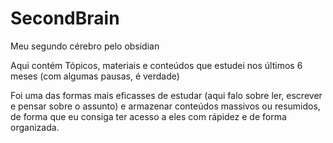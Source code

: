 # SecondBrain
Meu segundo cérebro pelo obsidian

Aqui contém Tópicos, materiais e conteúdos que estudei nos últimos 6 meses (com algumas pausas, é verdade) 

Foi uma das formas mais eficasses de estudar (aqui falo sobre ler, escrever e pensar sobre o assunto) e armazenar conteúdos massivos
ou resumidos, de forma que eu consiga ter acesso a eles com rápidez e de forma organizada.
